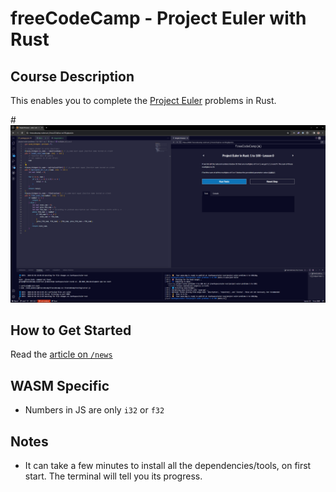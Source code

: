 # freeCodeCamp - Project Euler with Rust

## Course Description

This enables you to complete the [Project Euler](https://projecteuler.net/) problems in Rust.

#![Euler in Rust](.vscode/euler-rust-gitpod.png)

## How to Get Started

Read the [article on `/news`](https://www.freecodecamp.org/news/project-euler-problems-in-rust/)

## WASM Specific

- Numbers in JS are only `i32` or `f32`

## Notes

- It can take a few minutes to install all the dependencies/tools, on first start. The terminal will tell you its progress.
